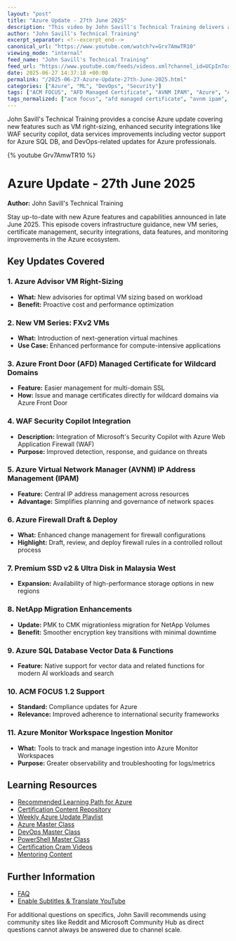 ```yaml
---
layout: "post"
title: "Azure Update - 27th June 2025"
description: "This video by John Savill's Technical Training delivers a rapid update on recent developments and enhancements in Microsoft Azure. Key topics include Azure Advisor VM right-sizing, latest VM types, managed certificates, security copilot integration with WAF, firewall improvements, NetApp migration, Azure SQL vector data support, ACM FOCUS updates, and Azure Monitor Workspace ingestion. The summary is aimed at Azure professionals seeking up-to-date knowledge on infrastructure, security, and cloud service advancements."
author: "John Savill's Technical Training"
excerpt_separator: <!--excerpt_end-->
canonical_url: "https://www.youtube.com/watch?v=Grv7AmwTR10"
viewing_mode: "internal"
feed_name: "John Savill's Technical Training"
feed_url: "https://www.youtube.com/feeds/videos.xml?channel_id=UCpIn7ox7j7bH_OFj7tYouOQ"
date: 2025-06-27 14:37:18 +00:00
permalink: "/2025-06-27-Azure-Update-27th-June-2025.html"
categories: ["Azure", "ML", "DevOps", "Security"]
tags: ["ACM FOCUS", "AFD Managed Certificate", "AVNM IPAM", "Azure", "Azure Advisor", "Azure Cloud", "Azure Firewall", "Azure Monitor Workspace", "Azure SQL Database", "Azure Updates", "Cloud", "Cloud Infrastructure", "Cloud Security", "DevOps", "Draft & Deploy", "FXv2 VMs", "IaaS", "Infrastructure as A Service", "John Savill", "Managed Certificates", "Microsoft", "Microsoft Azure", "ML", "NetApp Migration", "Prem SSD V2", "Security", "Vector Data", "Videos", "WAF Security Copilot", "Workload Optimization"]
tags_normalized: ["acm focus", "afd managed certificate", "avnm ipam", "azure", "azure advisor", "azure cloud", "azure firewall", "azure monitor workspace", "azure sql database", "azure updates", "cloud", "cloud infrastructure", "cloud security", "devops", "draft and deploy", "fxv2 vms", "iaas", "infrastructure as a service", "john savill", "managed certificates", "microsoft", "microsoft azure", "ml", "netapp migration", "prem ssd v2", "security", "vector data", "videos", "waf security copilot", "workload optimization"]
---
```


John Savill's Technical Training provides a concise Azure update covering new features such as VM right-sizing, enhanced security integrations like WAF security copilot, data services improvements including vector support for Azure SQL DB, and DevOps-related updates for Azure professionals.<!--excerpt_end-->

{% youtube Grv7AmwTR10 %}

# Azure Update - 27th June 2025

**Author:** John Savill's Technical Training

Stay up-to-date with new Azure features and capabilities announced in late June 2025. This episode covers infrastructure guidance, new VM series, certificate management, security integrations, data features, and monitoring improvements in the Azure ecosystem.

## Key Updates Covered

### 1. Azure Advisor VM Right-Sizing

- **What:** New advisories for optimal VM sizing based on workload
- **Benefit:** Proactive cost and performance optimization

### 2. New VM Series: FXv2 VMs

- **What:** Introduction of next-generation virtual machines
- **Use Case:** Enhanced performance for compute-intensive applications

### 3. Azure Front Door (AFD) Managed Certificate for Wildcard Domains

- **Feature:** Easier management for multi-domain SSL
- **How:** Issue and manage certificates directly for wildcard domains via Azure Front Door

### 4. WAF Security Copilot Integration

- **Description:** Integration of Microsoft's Security Copilot with Azure Web Application Firewall (WAF)
- **Purpose:** Improved detection, response, and guidance on threats

### 5. Azure Virtual Network Manager (AVNM) IP Address Management (IPAM)

- **Feature:** Central IP address management across resources
- **Advantage:** Simplifies planning and governance of network spaces

### 6. Azure Firewall Draft & Deploy

- **What:** Enhanced change management for firewall configurations
- **Highlight:** Draft, review, and deploy firewall rules in a controlled rollout process

### 7. Premium SSD v2 & Ultra Disk in Malaysia West

- **Expansion:** Availability of high-performance storage options in new regions

### 8. NetApp Migration Enhancements

- **Update:** PMK to CMK migrationless migration for NetApp Volumes
- **Benefit:** Smoother encryption key transitions with minimal downtime

### 9. Azure SQL Database Vector Data & Functions

- **Feature:** Native support for vector data and related functions for modern AI workloads and search

### 10. ACM FOCUS 1.2 Support

- **Standard:** Compliance updates for Azure
- **Relevance:** Improved adherence to international security frameworks

### 11. Azure Monitor Workspace Ingestion Monitor

- **What:** Tools to track and manage ingestion into Azure Monitor Workspaces
- **Purpose:** Greater observability and troubleshooting for logs/metrics

## Learning Resources

- [Recommended Learning Path for Azure](https://learn.onboardtoazure.com)
- [Certification Content Repository](https://github.com/johnthebrit/CertificationMaterials)
- [Weekly Azure Update Playlist](https://youtube.com/playlist?list=PLlVtbbG169nEv7jSfOVmQGRp9wAoAM0Ks)
- [Azure Master Class](https://youtube.com/playlist?list=PLlVtbbG169nGccbp8VSpAozu3w9xSQJoY)
- [DevOps Master Class](https://youtube.com/playlist?list=PLlVtbbG169nFr8RzQ4GIxUEznpNR53ERq)
- [PowerShell Master Class](https://youtube.com/playlist?list=PLlVtbbG169nFq_hR7FcMYg32xsSAObuq8)
- [Certification Cram Videos](https://youtube.com/playlist?list=PLlVtbbG169nHz2qfLvPsAz9CnnXofhmcA)
- [Mentoring Content](https://youtube.com/playlist?list=PLlVtbbG169nGHxNkSWB0PjzZHwZ0BkXZZ)

## Further Information

- [FAQ](https://savilltech.com/faq)
- [Enable Subtitles & Translate YouTube](https://youtu.be/v5b53-PgEmI)

For additional questions on specifics, John Savill recommends using community sites like Reddit and Microsoft Community Hub as direct questions cannot always be answered due to channel scale.
